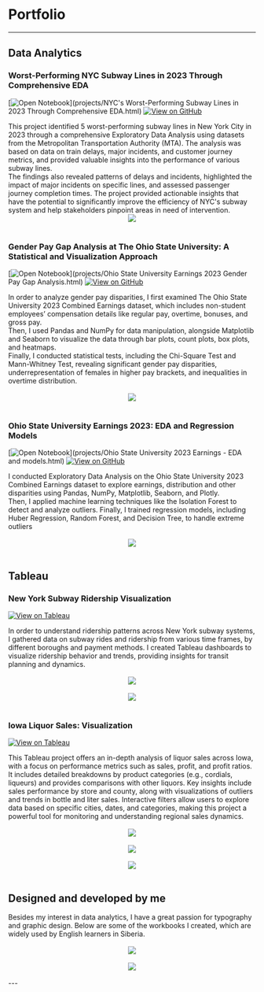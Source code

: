 # Portfolio
---
## Data Analytics
### Worst-Performing NYC Subway Lines in 2023 Through Comprehensive EDA
[![Open Notebook](https://img.shields.io/badge/Jupyter-Open_Notebook-blue?logo=Jupyter)](projects/NYC's Worst-Performing Subway Lines in 2023 Through Comprehensive EDA.html)
[![View on GitHub](https://img.shields.io/badge/GitHub-View_on_GitHub-blue?logo=GitHub)](https://github.com/AlexHarrods/Worst-Performing-NYC-Subway-Lines-in-2023-Through-Comprehensive-EDA)

<div style="text-align: left">This project identified 5 worst-performing subway lines in New York City in 2023 through a comprehensive Exploratory Data Analysis using datasets from the Metropolitan Transportation Authority (MTA). The analysis was based on data on train delays, major incidents, and customer journey metrics, and provided valuable insights into the performance of various subway lines.</div>
<div style="text-align: left">The findings also revealed patterns of delays and incidents, highlighted the impact of major incidents on specific lines, and assessed passenger journey completion times. The project provided actionable insights that have the potential to significantly improve the efficiency of NYC's subway system and help stakeholders pinpoint areas in need of intervention.</div>
<center><img src="images/polar_plot.png"></center>
<br>

### Gender Pay Gap Analysis at The Ohio State University: A Statistical and Visualization Approach
[![Open Notebook](https://img.shields.io/badge/Jupyter-Open_Notebook-blue?logo=Jupyter)](projects/Ohio State University Earnings 2023 Gender Pay Gap Analysis.html)
[![View on GitHub](https://img.shields.io/badge/GitHub-View_on_GitHub-blue?logo=GitHub)](https://github.com/AlexHarrods/Ohio-State-University-Gender-Pay-Gap-2023-)

<div style="text-align: left">In order to analyze gender pay disparities, I first examined The Ohio State University 2023 Combined Earnings dataset, which includes non-student employees’ compensation details like regular pay, overtime, bonuses, and gross pay.</div>
<div style="text-align: left">Then, I used Pandas and NumPy for data manipulation, alongside Matplotlib and Seaborn to visualize the data through bar plots, count plots, box plots, and heatmaps.</div>
<div style="text-align: left">Finally, I conducted statistical tests, including the Chi-Square Test and Mann-Whitney Test, revealing significant gender pay disparities, underrepresentation of females in higher pay brackets, and inequalities in overtime distribution.</div>
<br>
<center><img src="images/Overtime and Gender.png"></center>
<br>

### Ohio State University Earnings 2023: EDA and Regression Models
[![Open Notebook](https://img.shields.io/badge/Jupyter-Open_Notebook-blue?logo=Jupyter)](projects/Ohio State University 2023 Earnings - EDA and models.html)
[![View on GitHub](https://img.shields.io/badge/GitHub-View_on_GitHub-blue?logo=GitHub)](https://github.com/AlexHarrods/Ohio-State-University-2023-Earnings---EDA-and-Models)
<div style="text-align: left">I conducted Exploratory Data Analysis on the Ohio State University 2023 Combined Earnings dataset to explore earnings, distribution and other disparities using Pandas, NumPy, Matplotlib, Seaborn, and Plotly.</div>
<div style="text-align: left">Then, I applied machine learning techniques like the Isolation Forest to detect and analyze outliers. Finally, I trained regression models, including Huber Regression, Random Forest, and Decision Tree, to handle extreme outliers</div>
<br>
<center><img src="images/Screenshot 2024-09-20 131237.png"></center>
<br>

## Tableau
### New York Subway Ridership Visualization
[![View on Tableau](https://img.shields.io/badge/Tableau-view_on_Tableau-blue?logo=Tableau
)](https://public.tableau.com/app/profile/alex.harrods/viz/NYCMTASubwayRidership/Dashboard1)
<div style="text-align: left">In order to understand ridership patterns across New York subway systems, I gathered data on subway rides and ridership from various time frames, by different boroughs and payment methods. I created Tableau dashboards to visualize ridership behavior and trends, providing insights for transit planning and dynamics.</div>
<br>
<center><img src="images/Subway1.png"></center>
<br>
<center><img src="images/Subway2.png"></center>
<br>

### Iowa Liquor Sales: Visualization
[![View on Tableau](https://img.shields.io/badge/Tableau-view_on_Tableau-blue?logo=Tableau
)](https://public.tableau.com/app/profile/alex.harrods/viz/IowaLiquorSalesOverview2021/D1)
<div style="text-align: left">This Tableau project offers an in-depth analysis of liquor sales across Iowa, with a focus on performance metrics such as sales, profit, and profit ratios. It includes detailed breakdowns by product categories (e.g., cordials, liqueurs) and provides comparisons with other liquors. Key insights include sales performance by store and county, along with visualizations of outliers and trends in bottle and liter sales. Interactive filters allow users to explore data based on specific cities, dates, and categories, making this project a powerful tool for monitoring and understanding regional sales dynamics.</div>
<br>
<center><img src="images/Screenshot 2024-09-20 111943.png"></center>
<br>
<center><img src="images/Screenshot 2024-09-20 111836.png"></center>
<br>
<center><img src="images/Screenshot 2024-09-20 112033.png"></center>
<br>

## Designed and developed by me
<div style="text-align: left">Besides my interest in data analytics, I have a great passion for typography and graphic design. Below are some of the workbooks I created, which are widely used by English learners in Siberia. </div>
<br>
<center><img src="images/Workbooks (3).jpg"></center>
<br>
<center><img src="images/Workbooks (4).jpg"></center>
<br>
---
